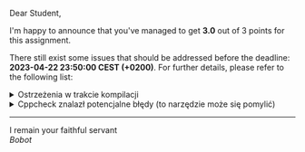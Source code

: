 Dear Student,

I'm happy to announce that you've managed to get **3.0** out of 3 points for this assignment.

There still exist some issues that should be addressed before the deadline: **2023-04-22 23:50:00 CEST (+0200)**. For further details, please refer to the following list:

<details><summary>Ostrzeżenia w trakcie kompilacji</summary>/tmp/tmpq55guvq6/student/lab5ContainerBenchmark/containerWrapper.cpp:12:6: warning: #warning is a GCC extension<br>&nbsp;&nbsp;&nbsp;12 |     #warning "Klasa jest do zaimplementowania. Instrukcja w pliku naglowkowym"<br>&nbsp;&nbsp;&nbsp;&nbsp;&nbsp;&nbsp;|      ^~~~~~~<br>/tmp/tmpq55guvq6/student/lab5ContainerBenchmark/containerWrapper.cpp:12:6: warning: #warning "Klasa jest do zaimplementowania. Instrukcja w pliku naglowkowym" [-Wcpp]<br>In file included from /tmp/tmpq55guvq6/student/lab5ContainerBenchmark/containerWrapper.cpp:9:<br>/tmp/tmpq55guvq6/student/lab5ContainerBenchmark/containerWrapper.h: In constructor ‘DequeWrapper::DequeWrapper(const value_type*, std::size_t)’:<br>/tmp/tmpq55guvq6/student/lab5ContainerBenchmark/containerWrapper.h:174:31: warning: comparison of integer expressions of different signedness: ‘int’ and ‘std::size_t’ {aka ‘long unsigned int’} [-Wsign-compare]<br>&nbsp;&nbsp;174 |             for (int i = 0; i < size; ++i) {<br>&nbsp;&nbsp;&nbsp;&nbsp;&nbsp;&nbsp;|                             ~~^~~~~~<br>In file included from /tmp/tmpq55guvq6/student/lab5ContainerBenchmark/tests/containerWrapperTests.cpp:6:<br>/tmp/tmpq55guvq6/student/lab5ContainerBenchmark/tests/../containerWrapper.h: In constructor ‘DequeWrapper::DequeWrapper(const value_type*, std::size_t)’:<br>/tmp/tmpq55guvq6/student/lab5ContainerBenchmark/tests/../containerWrapper.h:174:31: warning: comparison of integer expressions of different signedness: ‘int’ and ‘std::size_t’ {aka ‘long unsigned int’} [-Wsign-compare]<br>&nbsp;&nbsp;174 |             for (int i = 0; i < size; ++i) {<br>&nbsp;&nbsp;&nbsp;&nbsp;&nbsp;&nbsp;|                             ~~^~~~~~<br></details>
<details><summary>Cppcheck znalazł potencjalne błędy (to narzędzie może się pomylić)</summary>/tmp/tmpq55guvq6/student/lab5ContainerBenchmark/containerWrapper.cpp:28:13: warning: Consider using std::accumulate algorithm instead of a raw loop. [useStlAlgorithm]<br>&nbsp;&nbsp;&nbsp;&nbsp;&nbsp;&nbsp;&nbsp;&nbsp;sum += element;<br>&nbsp;&nbsp;&nbsp;&nbsp;&nbsp;&nbsp;&nbsp;&nbsp;&nbsp;&nbsp;&nbsp;&nbsp;^<br>/tmp/tmpq55guvq6/student/lab5ContainerBenchmark/containerWrapper.cpp:25:0: warning: The function 'count' is never used. [unusedFunction]<br>value_type DequeWrapper::count() const {<br>^<br>/tmp/tmpq55guvq6/student/lab5ContainerBenchmark/containerWrapper.cpp:33:0: warning: The function 'find' is never used. [unusedFunction]<br>std::size_t DequeWrapper::find(const value_type& needle) const {<br>^<br></details>

-----------
I remain your faithful servant\
_Bobot_